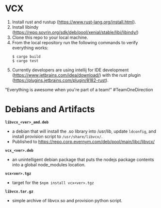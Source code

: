 # VCX

1) Install rust and rustup (https://www.rust-lang.org/install.html).
2) Install libindy (https://repo.sovrin.org/sdk/deb/pool/xenial/stable/libi/libindy/)
3) Clone this repo to your local machine.
4) From the local repository run the following commands to verify everything works:
    ```
    $ cargo build
    $ cargo test
    ```
5) Currently developers are using intellij for IDE development (https://www.jetbrains.com/idea/download/) with the rust plugin (https://plugins.jetbrains.com/plugin/8182-rust).

"Everything is awesome when you're part of a team!" #TeamOneDirection

# Debians and Artifacts

**`libvcx_<ver>_amd.deb`**
- a debian that will install the .so library into /usr/lib, update `ldconfig`, and install provision script to `/usr/share/libvcx/`.
- Published to https://repo.corp.evernym.com/deb/pool/main/libc/libvcx/

**`vcx_<ver>.deb`**
- an unintelligent debian package that puts the nodejs package contents into a global node_modules location.

**`vcx<ver>.tgz`**
- target for the `$npm install vcx<ver>.tgz`

**`libvcx.tar.gz`**
- simple archive of libvcx.so and provision python script.

